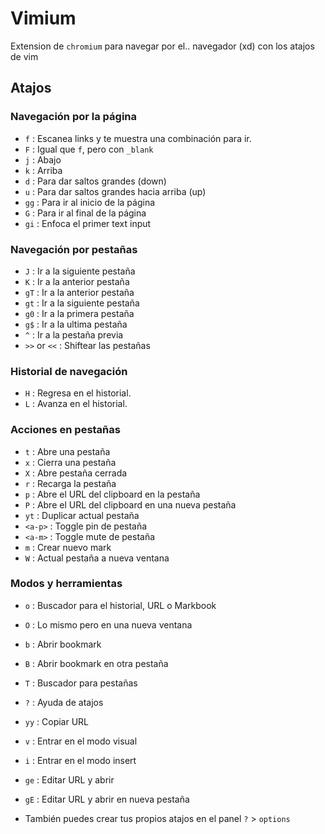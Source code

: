 # Vimium

Extension de `chromium`  para navegar por el.. navegador (xd) con los atajos de vim

## Atajos

### Navegación por la página

- `f` : Escanea links y te muestra una combinación para ir.
- `F` : Igual que `f`, pero con `_blank`
- `j` : Abajo
- `k` : Arriba
- `d` : Para dar saltos grandes (down)
- `u` : Para dar saltos grandes hacia arriba (up)
- `gg` : Para ir al inicio de la página
- `G` : Para ir al final de la página
- `gi` : Enfoca el primer text input

### Navegación por pestañas

- `J` : Ir a la siguiente pestaña
- `K` : Ir a la anterior pestaña
- `gT` : Ir a la anterior pestaña
- `gt` : Ir a la siguiente pestaña
- `g0` : Ir a la primera pestaña
- `g$` : Ir a la ultima pestaña
- `^` : Ir a la pestaña previa
- `>>` or `<<` : Shiftear las pestañas

### Historial de navegación

- `H` : Regresa en el historial.
- `L` : Avanza en el historial.

### Acciones en pestañas

- `t` : Abre una pestaña
- `x` : Cierra una pestaña
- `X` : Abre pestaña cerrada
- `r` : Recarga la pestaña
- `p` : Abre el URL del clipboard en la pestaña
- `P` : Abre el URL del clipboard en una nueva pestaña
- `yt` : Duplicar actual pestaña
- `<a-p>` : Toggle pin de pestaña
- `<a-m>` : Toggle mute de pestaña
- `m` : Crear nuevo mark
- `W` : Actual pestaña a nueva ventana

### Modos y herramientas

- `o` : Buscador para el historial, URL o Markbook
- `O` : Lo mismo pero en una nueva ventana
- `b` : Abrir bookmark
- `B` : Abrir bookmark en otra pestaña
- `T` : Buscador para pestañas
- `?` : Ayuda de atajos
- `yy` : Copiar URL
- `v` : Entrar en el modo visual
- `i` : Entrar en el modo insert
- `ge` : Editar URL y abrir
- `gE` : Editar URL y abrir en nueva pestaña

- También puedes crear tus propios atajos en el panel `?` > `options`
